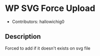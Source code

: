 # WP SVG Force Upload
- Contributors: hallowichig0

## Description
 Forced to add <?xml version="1.0" encoding="UTF-8"?> if it doesn't exists on svg file
